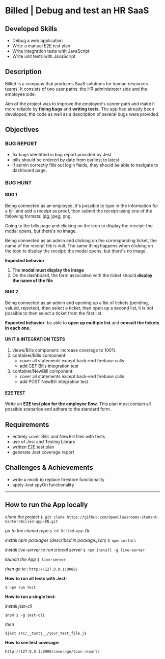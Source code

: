 # Billed | Debug and test an HR SaaS

## Developed Skills

- Debug a web application
- Write a manual E2E test plan
- Write integration tests with JavaScript
- Write unit tests with JavaScript

## Description

Billed is a company that produces SaaS solutions for human resources teams. It consists of two user paths: the HR administrator side and the employee side.

Aim of the project was to improve the employee's career path and make it more reliable by **fixing bugs** and **writing tests**. The app had already been developed, the code as well as a description of several bugs were provided.

## Objectives

### BUG REPORT

- fix bugs identified in bug report provided by Jest
- bills should be ordered by date from earliest to latest
- if admin correctly fills out login fields, they should be able to navigate to dashboard page.

### BUG HUNT

#### BUG 1

Being connected as an employee, it's possible to type in the information for a bill and add a receipt as proof, then submit the receipt using one of the following formats: jpg, jpeg, png.

Going to the bills page and clicking on the icon to display the receipt: the modal opens, but there's no image.

Being connected as an admin and clicking on the corresponding ticket, the name of the receipt file is null. The same thing happens when clicking on the icon to display the receipt: the modal opens, but there's no image.

**Expected behavior**:

1. The **modal must display the image**
2. On the dashboard, the form associated with the ticket should **display the name of the file**

#### BUG 2

Being connected as an admin and opening up a list of tickets (pending, valued, rejected), then select a ticket, then open up a second list, it is not possible to then select a ticket from the first list.

**Expected behavior**: be able to **open up multiple list** and **consult the tickets in each one**.

#### UNIT & INTEGRATION TESTS

1. views/Bills component: increase coverage to 100%
2. container/Bills component:
   - cover all statements except back-end firebase calls
   - add GET Bills integration test
3. container/NewBill component:
   - cover all statements except back-end firebase calls
   - add POST NewBill integration test

#### E2E TEST

Write an **E2E test plan for the employee flow**. This plan must contain all possible scenarios and adhere to the standard form.

## Requirements

- entirely cover Bills and NewBill files with tests
- use of Jest and Testing Library
- written E2E test plan
- generate Jest coverage report

## Challenges & Achievements

- write a mock to replace firestore functionality
- apply Jest spyOn functionality

<hr>

## How to run the App locally

_clone the project_
`$ git clone https://github.com/OpenClassrooms-Student-Center/Billed-app-EN.git`

_go to the cloned repo_
`$ cd Billed-app-EN`

_install npm packages (described in package.json)_
`$ npm install`

_install live-server to run a local server_
`$ npm install -g live-server`

_launch the App_
`$ live-server`

_then go to :_
`http://127.0.0.1:8080/`

**How to run all tests with Jest:**

`$ npm run test`

**How to run a single test:**

_install jest-cli_

`$npm i -g jest-cli`

_then_

`$jest src/__tests__/your_test_file.js`

**How to see test coverage:**

`http://127.0.0.1:8080/coverage/lcov-report/`
